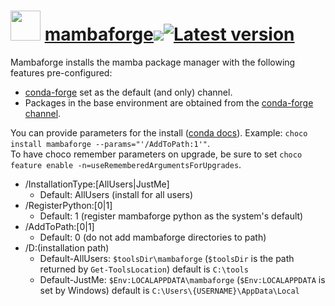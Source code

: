 # <img src="https://rawcdn.githack.com/geicht/chocolatey-packages/f015cfa194ac304abed804777d062f28c5db5e77/mambaforge/img/mambaforge.png" width="48" height="48"/> [mambaforge](https://community.chocolatey.org/packages/mambaforge)[![](http://transparent-favicon.info/favicon.ico)](#)[![Latest version](https://repology.org/badge/version-for-repo/chocolatey/mambaforge.svg?header=Latest%20version)](https://community.chocolatey.org/packages/mambaforge/23.1.0.100)

Mambaforge installs the mamba package manager with the following features pre-configured:

  * [conda-forge](https://conda-forge.org/) set as the default (and only) channel.
  * Packages in the base environment are obtained from the [conda-forge channel](https://anaconda.org/conda-forge).

You can provide parameters for the install ([conda docs](https://conda.io/projects/conda/en/latest/user-guide/install/windows.html#installing-in-silent-mode)). Example: `choco install mambaforge --params="'/AddToPath:1'"`.  
To have choco remember parameters on upgrade, be sure to set `choco feature enable -n=useRememberedArgumentsForUpgrades`.

  * /InstallationType:[AllUsers|JustMe]
    * Default: AllUsers (install for all users)
  * /RegisterPython:[0|1]
    * Default: 1 (register mambaforge python as the system's default)
  * /AddToPath:[0|1]
    * Default: 0 (do not add mambaforge directories to path)
  * /D:(installation path)
    * Default-AllUsers: `$toolsDir\mambaforge` (`$toolsDir` is the path returned by `Get-ToolsLocation`) default is `C:\tools`
    * Default-JustMe: `$Env:LOCALAPPDATA\mambaforge` (`$Env:LOCALAPPDATA` is set by Windows) default is `C:\Users\{USERNAME}\AppData\Local`
